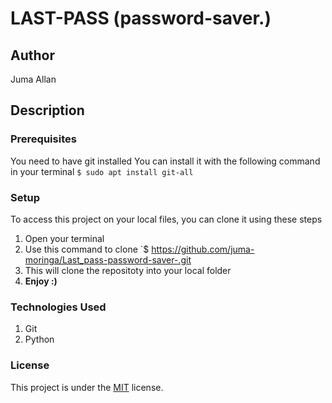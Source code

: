 # LAST-PASS (password-saver.)

## Author
Juma Allan
## Description

### Prerequisites
You need to have git installed
You can install it with the following command in your terminal
`$ sudo apt install git-all`

### Setup
To access this project on your local files, you can clone it using these steps
1. Open your terminal
1. Use this command to clone `$ https://github.com/juma-moringa/Last_pass-password-saver-.git
1. This will clone the repositoty into your local folder
1. __Enjoy :)__
### Technologies Used
1. Git
1. Python

### License
This project is under the  [MIT](LICENSE) license.